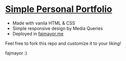 # [Simple Personal Portfolio](https://fajmayor.me)
- Made with vanila HTML & CSS
- Simple responsive design by Media Queries
- Deployed in [fajmayor.me](https://fajmayor.me)

Feel free to fork this repo and customize it to your liking!

fajmayor :)
